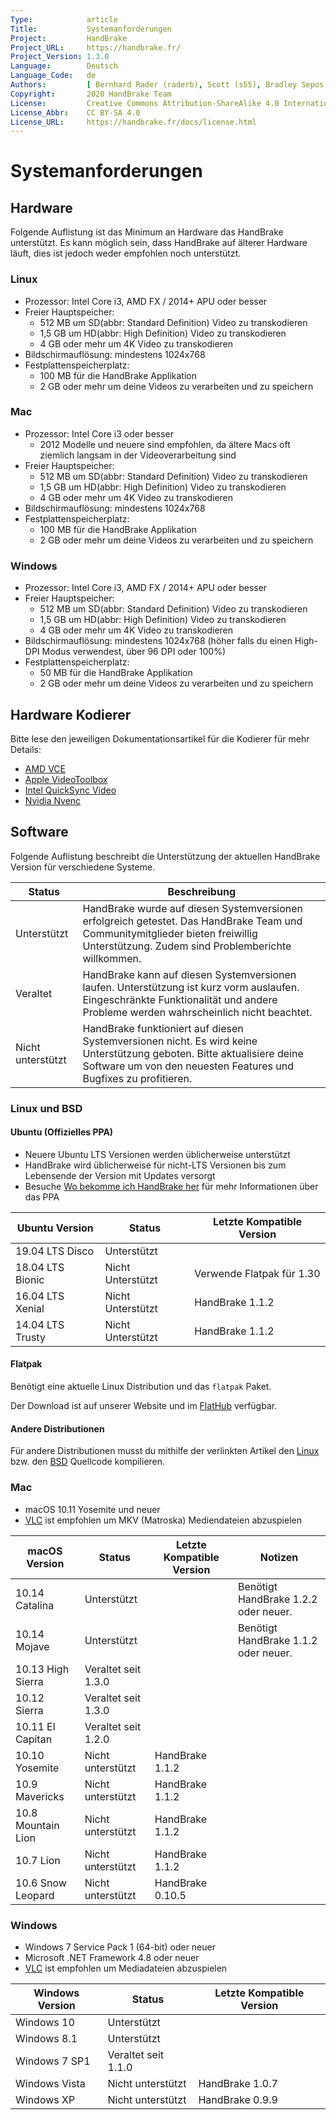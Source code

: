 ```yaml
---
Type:            article
Title:           Systemanforderungen
Project:         HandBrake
Project_URL:     https://handbrake.fr/
Project_Version: 1.3.0
Language:        Deutsch
Language_Code:   de
Authors:         [ Bernhard Rader (raderb), Scott (s55), Bradley Sepos <bradley@bradleysepos.com> (BradleyS) ]
Copyright:       2020 HandBrake Team
License:         Creative Commons Attribution-ShareAlike 4.0 International
License_Abbr:    CC BY-SA 4.0
License_URL:     https://handbrake.fr/docs/license.html
---
```


Systemanforderungen
===================

## Hardware

Folgende Auflistung ist das Minimum an Hardware das HandBrake unterstützt. Es kann möglich sein, dass HandBrake auf älterer Hardware läuft, dies ist jedoch weder empfohlen noch unterstützt.

<!-- .system-linux -->

### Linux

- Prozessor: Intel Core i3, AMD FX / 2014+ APU oder besser
- Freier Hauptspeicher:
  - 512 MB um SD(abbr: Standard Definition) Video zu transkodieren
  - 1,5 GB um HD(abbr: High Definition) Video zu transkodieren
  - 4 GB oder mehr um 4K Video zu transkodieren
- Bildschirmauflösung: mindestens 1024x768
- Festplattenspeicherplatz:
  - 100 MB für die HandBrake Applikation
  - 2 GB oder mehr um deine Videos zu verarbeiten und zu speichern

<!-- /.system-linux -->

<!-- .system-macos -->

### Mac

- Prozessor: Intel Core i3 oder besser
  - 2012 Modelle und neuere sind empfohlen, da ältere Macs oft ziemlich langsam in der Videoverarbeitung sind
- Freier Hauptspeicher:
  - 512 MB um SD(abbr: Standard Definition) Video zu transkodieren
  - 1,5 GB um HD(abbr: High Definition) Video zu transkodieren
  - 4 GB oder mehr um 4K Video zu transkodieren
- Bildschirmauflösung: mindestens 1024x768
- Festplattenspeicherplatz:
  - 100 MB für die HandBrake Applikation
  - 2 GB oder mehr um deine Videos zu verarbeiten und zu speichern

<!-- /.system-macos -->

<!-- .system-windows -->

### Windows

- Prozessor: Intel Core i3, AMD FX / 2014+ APU oder besser
- Freier Hauptspeicher:
  - 512 MB um SD(abbr: Standard Definition) Video zu transkodieren
  - 1,5 GB um HD(abbr: High Definition) Video zu transkodieren
  - 4 GB oder mehr um 4K Video zu transkodieren
- Bildschirmauflösung: mindestens 1024x768 (höher falls du einen High-DPI Modus verwendest, über 96 DPI oder 100%)
- Festplattenspeicherplatz:
  - 50 MB für die HandBrake Applikation
  - 2 GB oder mehr um deine Videos zu verarbeiten und zu speichern

<!-- /.system-windows -->

## Hardware Kodierer

Bitte lese den jeweiligen Dokumentationsartikel für die Kodierer für mehr Details:

- [AMD VCE](video-vce.html)
- [Apple VideoToolbox](video-videotoolbox.html)
- [Intel QuickSync Video](video-qsv.html)
- [Nvidia Nvenc](video-nvenc.html)

## Software
Folgende Auflistung beschreibt die Unterstützung der aktuellen HandBrake Version für verschiedene Systeme.

| Status      | Beschreibung                                                                                                                                              |
|-------------|----------------------------------------------------------------------------------------------------------------------------------------------------------|
| Unterstützt   | HandBrake wurde auf diesen Systemversionen erfolgreich getestet. Das HandBrake Team und Communitymitglieder bieten freiwillig Unterstützung. Zudem sind Problemberichte willkommen. |
| Veraltet  | HandBrake kann auf diesen Systemversionen laufen. Unterstützung ist kurz vorm auslaufen. Eingeschränkte Funktionalität und andere Probleme werden wahrscheinlich nicht beachtet.  |
| Nicht unterstützt | HandBrake funktioniert auf diesen Systemversionen nicht. Es wird keine Unterstützung geboten. Bitte aktualisiere deine Software um von den neuesten Features und Bugfixes zu profitieren.  |

<!-- .system-linux -->

### Linux und BSD

#### Ubuntu (Offizielles PPA)

- Neuere Ubuntu LTS Versionen werden üblicherweise unterstützt
- HandBrake wird üblicherweise für nicht-LTS Versionen bis zum Lebensende der Version mit Updates versorgt
- Besuche [Wo bekomme ich HandBrake her](../get-handbrake/where-to-get-handbrake.html) für mehr Informationen über das PPA

| Ubuntu Version     | Status              | Letzte Kompatible Version |
|--------------------|---------------------|---------------------------|
| 19.04 LTS Disco    | Unterstützt         |                           |
| 18.04 LTS Bionic   | Nicht Unterstützt   | Verwende Flatpak für 1.30 |
| 16.04 LTS Xenial   | Nicht Unterstützt   | HandBrake 1.1.2           |
| 14.04 LTS Trusty   | Nicht Unterstützt   | HandBrake 1.1.2           |

#### Flatpak

Benötigt eine aktuelle Linux Distribution und das `flatpak` Paket.

Der Download ist auf unserer Website und im [FlatHub](https://flathub.org/apps/details/fr.handbrake.ghb) verfügbar.

#### Andere Distributionen

Für andere Distributionen musst du mithilfe der verlinkten Artikel den [Linux](../developer/build-linux.html) bzw. den [BSD](../developer/build-bsd.html) Quellcode kompilieren.

<!-- /.system-linux -->
<!-- .system-macos -->

### Mac

- macOS 10.11 Yosemite und neuer
- [VLC](https://www.videolan.org/vlc/) ist empfohlen um MKV (Matroska) Mediendateien abzuspielen

| macOS Version      | Status              | Letzte Kompatible Version | Notizen                             |
|--------------------|---------------------|---------------------------|-------------------------------------|
| 10.14 Catalina     | Unterstützt         |                           | Benötigt HandBrake 1.2.2 oder neuer.|
| 10.14 Mojave       | Unterstützt         |                           | Benötigt HandBrake 1.1.2 oder neuer.|
| 10.13 High Sierra  | Veraltet seit 1.3.0 |                           |                                     |
| 10.12 Sierra       | Veraltet seit 1.3.0 |                           |                                     |
| 10.11 El Capitan   | Veraltet seit 1.2.0 |                           |                                     |
| 10.10 Yosemite     | Nicht unterstützt   | HandBrake 1.1.2           |                                     |
| 10.9 Mavericks     | Nicht unterstützt   | HandBrake 1.1.2           |                                     |
| 10.8 Mountain Lion | Nicht unterstützt   | HandBrake 1.1.2           |                                     |
| 10.7 Lion          | Nicht unterstützt   | HandBrake 1.1.2           |                                     |
| 10.6 Snow Leopard  | Nicht unterstützt   | HandBrake 0.10.5          |                                     |


<!-- /.system-macos -->
<!-- .system-windows -->

### Windows

- Windows 7 Service Pack 1 (64-bit) oder neuer
- Microsoft .NET Framework 4.8 oder neuer
- [VLC](https://www.videolan.org/vlc/) ist empfohlen um Mediadateien abzuspielen

| Windows Version | Status              | Letzte Kompatible Version |
|-----------------|---------------------|---------------------------|
| Windows 10      | Unterstützt         |                           |
| Windows 8.1     | Unterstützt         |                           |
| Windows 7 SP1   | Veraltet seit 1.1.0 |                           |
| Windows Vista   | Nicht unterstützt   | HandBrake 1.0.7           |
| Windows XP      | Nicht unterstützt   | HandBrake 0.9.9           |

<!-- /.system-windows -->
